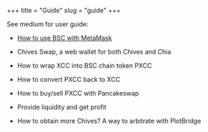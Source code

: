 +++
title = "Guide"
slug = "guide"
+++

See medium for user guide:

- [How to use BSC with MetaMask](https://medium.com/blind-boxes/how-to-guide-connecting-metamask-to-binance-smart-chain-7403c1f33170 )

- Chives Swap, a web wallet for both Chives and Chia

- How to wrap XCC into BSC chain token PXCC

- How to convert PXCC back to XCC

- How to buy/sell PXCC with Pancakeswap

- Provide liquidity and get profit

- How to obtain more Chives? A way to arbitrate with PlotBridge
